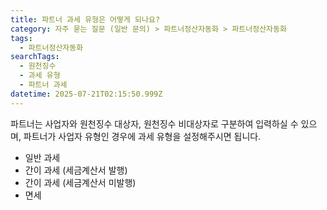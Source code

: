 ```yaml
---
title: 파트너 과세 유형은 어떻게 되나요?
category: 자주 묻는 질문 (일반 문의) > 파트너정산자동화 > 파트너정산자동화
tags:
  - 파트너정산자동화
searchTags:
  - 원천징수
  - 과세 유형
  - 파트너 과세
datetime: 2025-07-21T02:15:50.999Z
---
```


파트너는 사업자와 원천징수 대상자, 원천징수 비대상자로 구분하여 입력하실 수 있으며, 파트너가 사업자 유형인 경우에 과세 유형을 설정해주시면 됩니다.

- 일반 과세
- 간이 과세 (세금계산서 발행)
- 간이 과세 (세금계산서 미발행)
- 면세
